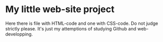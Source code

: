 # My little web-site project

Here there is file with HTML-code and one with CSS-code.
Do not judge strictly please. It's just my attemptions of studying Github and web-developping.